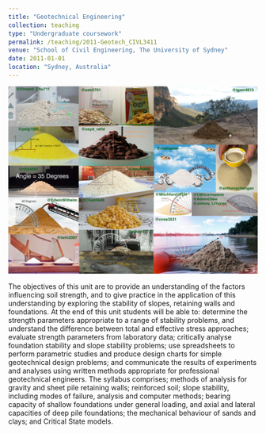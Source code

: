```yaml
---
title: "Geotechnical Engineering"
collection: teaching
type: "Undergraduate coursework"
permalink: /teaching/2011-Geotech_CIVL3411
venue: "School of Civil Engineering, The University of Sydney"
date: 2011-01-01
location: "Sydney, Australia"
---
```


![](/images/teaching/CIVL3411_ContestNo1.jpg)

The objectives of this unit are to provide an understanding of the factors influencing soil strength, and to give practice in the application of this understanding by exploring the stability of slopes, retaining walls and foundations. At the end of this unit students will be able to: determine the strength parameters appropriate to a range of stability problems, and understand the difference between total and effective stress approaches; evaluate strength parameters from laboratory data; critically analyse foundation stability and slope stability problems; use spreadsheets to perform parametric studies and produce design charts for simple geotechnical design problems; and communicate the results of experiments and analyses using written methods appropriate for professional geotechnical engineers. The syllabus comprises; methods of analysis for gravity and sheet pile retaining walls; reinforced soil; slope stability, including modes of failure, analysis and computer methods; bearing capacity of shallow foundations under general loading, and axial and lateral capacities of deep pile foundations; the mechanical behaviour of sands and clays; and Critical State models.

